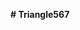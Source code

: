 **# Triangle567**
[![<nikhil-01a>](https://circleci.com/gh/<nikhil-01a>/<Triangle567>.svg?style=svg)](https://app.circleci.com/pipelines/github/<nikhil-01a>/<Triangle567>?branch=main&filter=all)
